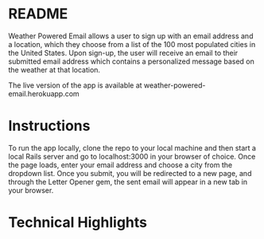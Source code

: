 # README

Weather Powered Email allows a user to sign up with an email address and a location, which they choose from a list of the 100 most populated cities in the United States. Upon sign-up, the user will receive an email to their submitted email address which contains a personalized message based on the weather at that location.

The live version of the app is available at weather-powered-email.herokuapp.com

# Instructions

To run the app locally, clone the repo to your local machine and then start a local Rails server and go to localhost:3000 in your browser of choice. Once the page loads, enter your email address and choose a city from the dropdown list. Once you submit, you will be redirected to a new page, and through the Letter Opener gem, the sent email will appear in a new tab in your browser. 

# Technical Highlights




